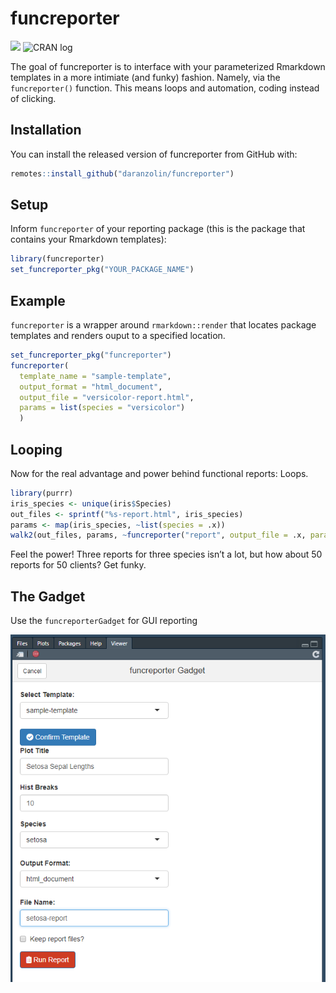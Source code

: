 # funcreporter

<!-- badges: start -->
![](https://camo.githubusercontent.com/ea6e0ff99602c3563e3dd684abf60b30edceaeef/68747470733a2f2f696d672e736869656c64732e696f2f62616467652f6c6966656379636c652d6578706572696d656e74616c2d6f72616e67652e737667)
![CRAN log](http://www.r-pkg.org/badges/version/funcreporter)
<!-- badges: end -->

The goal of funcreporter is to interface with your parameterized Rmarkdown templates in a more intimiate (and funky) fashion. Namely, via the `funcreporter()` function. This means loops and automation, coding instead of clicking.

## Installation

You can install the released version of funcreporter from GitHub with:

``` r
remotes::install_github("daranzolin/funcreporter")
```

## Setup

Inform `funcreporter` of your reporting package (this is the package that contains your Rmarkdown templates):

``` r
library(funcreporter)
set_funcreporter_pkg("YOUR_PACKAGE_NAME")
```

## Example

`funcreporter` is a wrapper around `rmarkdown::render` that locates package templates and renders ouput to a specified location.

``` r
set_funcreporter_pkg("funcreporter")
funcreporter(
  template_name = "sample-template", 
  output_format = "html_document", 
  output_file = "versicolor-report.html",
  params = list(species = "versicolor")
  )
```

## Looping

Now for the real advantage and power behind functional reports: Loops.

``` r
library(purrr)
iris_species <- unique(iris$Species)
out_files <- sprintf("%s-report.html", iris_species)
params <- map(iris_species, ~list(species = .x))
walk2(out_files, params, ~funcreporter("report", output_file = .x, params = .y))
```

Feel the power! Three reports for three species isn’t a lot, but how about 50 reports for 50 clients? Get funky.

## The Gadget

Use the `funcreporterGadget` for GUI reporting

![](inst/funcreporterGadget.PNG)
